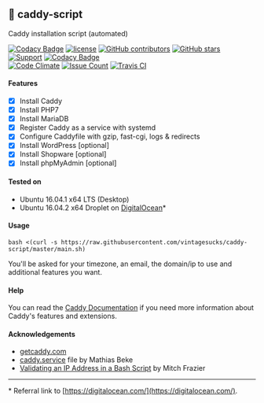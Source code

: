 ## :whale: caddy-script  
Caddy installation script (automated)

[![Codacy Badge](https://api.codacy.com/project/badge/Grade/a0b0746d7a9f4a9db9fe7ae0d1fd775b)](https://www.codacy.com/app/vintagesucks/caddy-script?utm_source=github.com&utm_medium=referral&utm_content=vintagesucks/caddy-script&utm_campaign=badger)
[![license](https://img.shields.io/github/license/vintagesucks/caddy-script.svg)](https://github.com/vintagesucks/caddy-script/blob/master/LICENSE) [![GitHub contributors](https://img.shields.io/github/contributors/vintagesucks/caddy-script.svg)](https://github.com/vintagesucks/caddy-script/graphs/contributors) [![GitHub stars](https://img.shields.io/github/stars/vintagesucks/caddy-script.svg?style=flat&label=stars)](https://github.com/vintagesucks/caddy-script/stargazers)  
[![Support](https://img.shields.io/badge/Support%20the%20author-DigitalOcean*-blue.svg)](https://m.do.co/c/3c23791febd7) [![Codacy Badge](https://api.codacy.com/project/badge/Grade/a0b0746d7a9f4a9db9fe7ae0d1fd775b)](https://www.codacy.com/app/vintagesucks/caddy-script?utm_source=github.com&amp;utm_medium=referral&amp;utm_content=vintagesucks/caddy-script&amp;utm_campaign=Badge_Grade)  
[![Code Climate](https://codeclimate.com/github/vintagesucks/caddy-script/badges/gpa.svg)](https://codeclimate.com/github/vintagesucks/caddy-script) [![Issue Count](https://img.shields.io/codeclimate/issues/github/vintagesucks/caddy-script.svg)](https://codeclimate.com/github/vintagesucks/caddy-script/issues) [![Travis CI](https://api.travis-ci.org/vintagesucks/caddy-script.svg?branch=master)](https://travis-ci.org/vintagesucks/caddy-script)  

#### Features
- [x] Install Caddy
- [x] Install PHP7
- [x] Install MariaDB
- [x] Register Caddy as a service with systemd
- [x] Configure Caddyfile with gzip, fast-cgi, logs & redirects
- [x] Install WordPress [optional]
- [x] Install Shopware [optional]
- [x] Install phpMyAdmin [optional]  

#### Tested on

- Ubuntu 16.04.1 x64 LTS (Desktop)
- Ubuntu 16.04.2 x64 Droplet on [DigitalOcean](https://m.do.co/c/3c23791febd7)*

#### Usage

`bash <(curl -s https://raw.githubusercontent.com/vintagesucks/caddy-script/master/main.sh)`

You'll be asked for your timezone, an email, the domain/ip to use and additional features you want.

#### Help

You can read the [Caddy Documentation](https://caddyserver.com/docs) if you need more information about Caddy's features and extensions.

#### Acknowledgements

- [getcaddy.com](https://getcaddy.com/)
- [caddy.service](https://denbeke.be/blog/servers/running-caddy-server-as-a-service-with-systemd/) file by Mathias Beke  
- [Validating an IP Address in a Bash Script](https://www.linuxjournal.com/content/validating-ip-address-bash-script) by Mitch Frazier

---

\* Referral link to [https://digitalocean.com/](https://digitalocean.com/).
